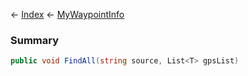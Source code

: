 ← [Index](Api-Index) ← [MyWaypointInfo](Sandbox.ModAPI.Ingame.MyWaypointInfo)

### Summary

```csharp
public void FindAll(string source, List<T> gpsList)
```


